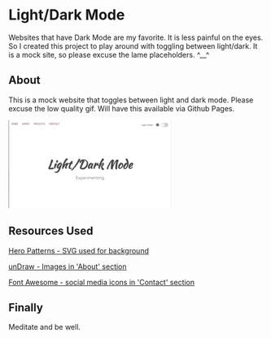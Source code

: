 # Light/Dark Mode
Websites that have Dark Mode are my favorite. It is less painful on the eyes. So I created this project to play around with toggling between light/dark. It is a mock site, so please excuse the lame placeholders. ^__^


## About
This is a mock website that toggles between light and dark mode. Please excuse the low quality gif. Will have this available via Github Pages.



![Light/Dark Mode Demo](light-dark-mode-demo.gif)




## Resources Used
[Hero Patterns - SVG used for background](https://www.heropatterns.com)

[unDraw - Images in 'About' section](https://undraw.co/illustrations)

[Font Awesome - social media icons in 'Contact' section](https://fontawesome.com/)


## Finally
Meditate and be well.
